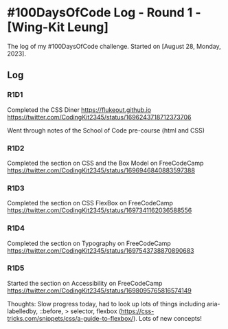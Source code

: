 # #100DaysOfCode Log - Round 1 - [Wing-Kit Leung]

The log of my #100DaysOfCode challenge. Started on [August 28, Monday, 2023].

## Log

### R1D1 
Completed the CSS Diner https://flukeout.github.io
https://twitter.com/CodingKit2345/status/1696243718712373706 

Went through notes of the School of Code pre-course (html and CSS)

### R1D2
Completed the section on CSS and the Box Model on FreeCodeCamp
https://twitter.com/CodingKit2345/status/1696946840883597388

### R1D3
Completed the section on CSS FlexBox on FreeCodeCamp
https://twitter.com/CodingKit2345/status/1697341162036588556

### R1D4
Completed the section on Typography on FreeCodeCamp
https://twitter.com/CodingKit2345/status/1697543738870890683

### R1D5
Started the section on Accessibility on FreeCodeCamp
https://twitter.com/CodingKit2345/status/1698095765816574149 

Thoughts: Slow progress today, had to look up lots of things including aria-labelledby, ::before, > selector, flexbox (https://css-tricks.com/snippets/css/a-guide-to-flexbox/). Lots of new concepts! 